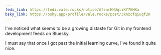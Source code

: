 ```yaml
---
fedi_link: https://fedi.vale.rocks/notice/AfznrHNUqliKY7EHKa
bsky_link: https://bsky.app/profile/vale.rocks/post/3knzcfqiuqf2m
---
```


I've noticed what seems to be a growing distaste for Git in my frontend development feeds on Bluesky.

I must say that once I got past the initial learning curve, I've found it quite nice.
